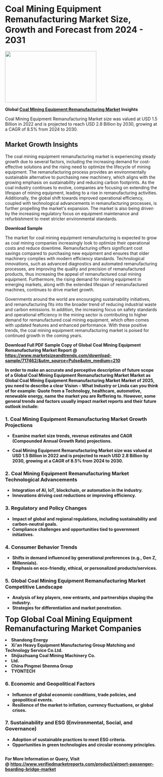 <H1>Coal Mining Equipment Remanufacturing Market Size, Growth and Forecast from 2024 - 2031</H1><img class="aligncenter size-medium wp-image-584254" src="https://thirdeyenews.in/wp-content/uploads/2024/09/Global-Market-Research-300x168.jpeg" alt="" width="300" height="168" /><p><strong>Global&nbsp;<a href="https://www.marketsizeandtrends.com/download-sample/717462/&amp;utm_source=Pulse&amp;utm_medium=210">Coal Mining Equipment Remanufacturing Market</a> Insights</strong></p><p>Coal Mining Equipment Remanufacturing Market size was valued at USD 1.5 Billion in 2022 and is projected to reach USD 2.8 Billion by 2030, growing at a CAGR of 8.5% from 2024 to 2030.</p><p><h2>Market Growth Insights</h2> <p>The coal mining equipment remanufacturing market is experiencing steady growth due to several factors, including the increasing demand for cost-effective solutions and the rising need to optimize the lifecycle of mining equipment. The remanufacturing process provides an environmentally sustainable alternative to purchasing new machinery, which aligns with the growing emphasis on sustainability and reducing carbon footprints. As the coal industry continues to evolve, companies are focusing on extending the lifespan of mining equipment, leading to a rise in remanufacturing activities. Additionally, the global shift towards improved operational efficiency, coupled with technological advancements in remanufacturing processes, is further propelling the market's expansion. The market is also being driven by the increasing regulatory focus on equipment maintenance and refurbishment to meet stricter environmental standards.</p> <p><strong>Download Sample</strong></p> <p>The market for coal mining equipment remanufacturing is expected to grow as coal mining companies increasingly look to optimize their operational costs and reduce downtime. Remanufacturing offers significant cost savings compared to purchasing new equipment and ensures that older machinery complies with modern efficiency standards. Technological innovations, such as advanced diagnostics and automated remanufacturing processes, are improving the quality and precision of remanufactured products, thus increasing the appeal of remanufactured coal mining equipment. Furthermore, the rising demand for mining equipment in emerging markets, along with the extended lifespan of remanufactured machines, continues to drive market growth.</p> <p>Governments around the world are encouraging sustainability initiatives, and remanufacturing fits into the broader trend of reducing industrial waste and carbon emissions. In addition, the increasing focus on safety standards and operational efficiency in the mining sector is contributing to higher demand for remanufactured coal mining equipment, which often comes with updated features and enhanced performance. With these positive trends, the coal mining equipment remanufacturing market is poised for continued growth in the coming years.</p> <p><strong></p><p><span class=""><strong>Download Full PDF Sample Copy of Global Coal Mining Equipment Remanufacturing Market Report</strong> @ <a href="https://www.marketsizeandtrends.com/download-sample/717462/&amp;utm_source=Pulse&amp;utm_medium=210" target="_blank">https://www.marketsizeandtrends.com/download-sample/717462/&amp;utm_source=Pulse&amp;utm_medium=210</a></span></p><p>In order to make an accurate and perceptive description of future scope of a Global&nbsp;Coal Mining Equipment Remanufacturing Market Market as Global&nbsp;Coal Mining Equipment Remanufacturing Market Market of 2025, you need to describe a clear Vision &ndash; What Industry or Linda can you think of for example: Quote from a Technology, healthcare, automotive, renewable energy, name the market you are Reffering to. However, some general trends and factors usually impact market reports and their future outlook include:</p><h3>1.&nbsp;<strong>Coal Mining Equipment Remanufacturing Market Growth Projections</strong></h3><ul><li>Examine market size trends, revenue estimates and CAGR (Compounded Annual Growth Rate) projections.</li><li><p>Coal Mining Equipment Remanufacturing Market size was valued at USD 1.5 Billion in 2022 and is projected to reach USD 2.8 Billion by 2030, growing at a CAGR of 8.5% from 2024 to 2030.</p></li></ul><h3>2.&nbsp;<strong>Coal Mining Equipment Remanufacturing Market Technological Advancements</strong></h3><ul><li>Integration of AI, IoT, blockchain, or automation in the industry.</li><li>Innovations driving cost reductions or improving efficiency.</li></ul><h3>3.&nbsp;<strong>Regulatory and Policy Changes</strong></h3><ul><li>Impact of global and regional regulations, including sustainability and carbon-neutral goals.</li><li>Compliance challenges and opportunities tied to government initiatives.</li></ul><h3>4.&nbsp;<strong>Consumer Behavior Trends</strong></h3><ul><li>Shifts in demand influenced by generational preferences (e.g., Gen Z, Millennials).</li><li>Emphasis on eco-friendly, ethical, or personalized products/services.</li></ul><h3>5.&nbsp;<strong>Global Coal Mining Equipment Remanufacturing Market Competitive Landscape</strong></h3><ul><li>Analysis of key players, new entrants, and partnerships shaping the industry.</li><li>Strategies for differentiation and market penetration.</li></ul><p data-pm-slice="1 1 []"><span style="color: inherit; font-family: inherit; font-size: 25px;">Top Global Coal Mining Equipment Remanufacturing Market Companies</span></p><div class="" data-test-id=""><p><li>Shandong Energy</li><li> Xi'an Heavy Equipment Manufacturing Group Matching and Technology Service Co.Ltd.</li><li> Shijiazhuang Coal Mining Machinery Co.</li><li> Ltd.</li><li> China Pingmei Shenma Group</li><li> TYONTECH</li></p></div><h3>6.&nbsp;<strong>Economic and Geopolitical Factors</strong></h3><ul><li>Influence of global economic conditions, trade policies, and geopolitical events.</li><li>Resilience of the market to inflation, currency fluctuations, or global crises.</li></ul><h3>7.&nbsp;<strong>Sustainability and ESG (Environmental, Social, and Governance)</strong></h3><ul><li>Adoption of sustainable practices to meet ESG criteria.</li><li>Opportunities in green technologies and circular economy principles.</li></ul><h2><strong style="font-size: 14px;">For More Information or Query, Visit @&nbsp;</strong><a style="background-color: #ffffff; font-size: 14px;" href="https://www.marketsizeandtrends.com/report/coal-mining-equipment-remanufacturing-market/" target="_blank">https://www.verifiedmarketreports.com/product/airport-passenger-boarding-bridge-market</a></h2>

